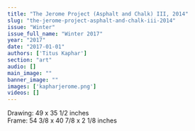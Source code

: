 ```yaml
---
title: "The Jerome Project (Asphalt and Chalk) III, 2014"
slug: "the-jerome-project-asphalt-and-chalk-iii-2014"
issue: "Winter"
issue_full_name: "Winter 2017"
year: "2017"
date: "2017-01-01"
authors: ['Titus Kaphar']
section: "art"
audio: []
main_image: ""
banner_image: ""
images: ['kapharjerome.png']
videos: []
---
```

Drawing: 49 x 35 1/2 inches  
Frame: 54 3/8 x 40 7/8 x 2 1/8 inches

